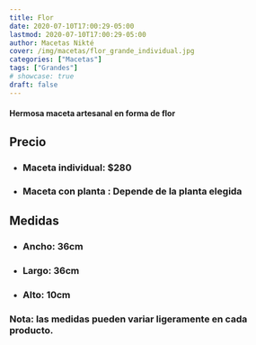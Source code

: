 ```yaml
---
title: Flor
date: 2020-07-10T17:00:29-05:00
lastmod: 2020-07-10T17:00:29-05:00
author: Macetas Nikté
cover: /img/macetas/flor_grande_individual.jpg
categories: ["Macetas"]
tags: ["Grandes"]
# showcase: true
draft: false
---
```


#### Hermosa maceta artesanal en forma de flor

## Precio
- ### Maceta individual: $280
- ### Maceta con planta : Depende de la planta elegida

## Medidas
- ### Ancho: 36cm
- ### Largo: 36cm
- ### Alto: 10cm
### Nota: las medidas pueden variar ligeramente en cada producto.
<!--more-->
